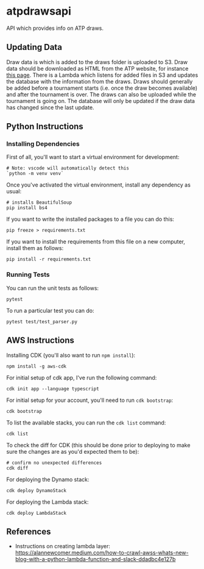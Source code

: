 # atpdrawsapi
API which provides info on ATP draws.

## Updating Data

Draw data is which is added to the draws folder is uploaded to S3. Draw data should be downloaded as HTML from the ATP website, for instance [this page](https://www.atptour.com/en/scores/current/hong-kong/336/draws). There is a Lambda which listens for added files in S3 and updates the database with the information from the draws. Draws should generally be added before a tournament starts (i.e. once the draw becomes available) and after the tournament is over. The draws can also be uploaded while the tournament is going on. The database will only be updated if the draw data has changed since the last update.

## Python Instructions

### Installing Dependencies

First of all, you'll want to start a virtual environment for development:

```
# Note: vscode will automatically detect this
`python -m venv venv`
```

Once you've activated the virtual environment, install any dependency as usual:

```
# installs BeautifulSoup
pip install bs4
```

If you want to write the installed packages to a file you can do this:

```
pip freeze > requirements.txt
```

If you want to install the requirements from this file on a new computer, install them as follows:

```
pip install -r requirements.txt
```

### Running Tests

You can run the unit tests as follows:

```
pytest
```

To run a particular test you can do:

```
pytest test/test_parser.py
```

## AWS Instructions

Installing CDK (you'll also want to run `npm install`):

```
npm install -g aws-cdk
```

For initial setup of cdk app, I've run the following command:

```
cdk init app --language typescript
```

For initial setup for your account, you'll need to run `cdk bootstrap`:

```
cdk bootstrap
```

To list the available stacks, you can run the `cdk list` command:

```
cdk list
```

To check the diff for CDK (this should be done prior to deploying to make sure the changes are as you'd expected them to be):

```
# confirm no unexpected differences
cdk diff
```

For deploying the Dynamo stack:

```
cdk deploy DynamoStack
```

For deploying the Lambda stack:

```
cdk deploy LambdaStack
```


## References

* Instructions on creating lambda layer: https://alannewcomer.medium.com/how-to-crawl-awss-whats-new-blog-with-a-python-lambda-function-and-slack-ddadbc4e127b
